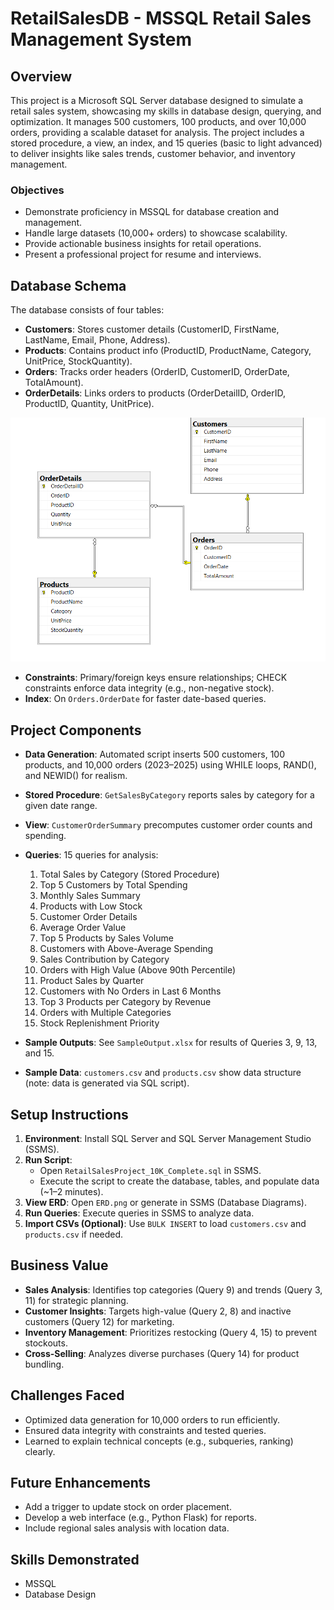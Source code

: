 # RetailSalesDB - MSSQL Retail Sales Management System

## Overview
This project is a Microsoft SQL Server database designed to simulate a retail sales system, showcasing my skills in database design, querying, and optimization. It manages 500 customers, 100 products, and over 10,000 orders, providing a scalable dataset for analysis. The project includes a stored procedure, a view, an index, and 15 queries (basic to light advanced) to deliver insights like sales trends, customer behavior, and inventory management.

### Objectives
- Demonstrate proficiency in MSSQL for database creation and management.
- Handle large datasets (10,000+ orders) to showcase scalability.
- Provide actionable business insights for retail operations.
- Present a professional project for resume and interviews.

## Database Schema
The database consists of four tables:
- **Customers**: Stores customer details (CustomerID, FirstName, LastName, Email, Phone, Address).
- **Products**: Contains product info (ProductID, ProductName, Category, UnitPrice, StockQuantity).
- **Orders**: Tracks order headers (OrderID, CustomerID, OrderDate, TotalAmount).
- **OrderDetails**: Links orders to products (OrderDetailID, OrderID, ProductID, Quantity, UnitPrice).

![ERD](ERD.png)

- **Constraints**: Primary/foreign keys ensure relationships; CHECK constraints enforce data integrity (e.g., non-negative stock).
- **Index**: On `Orders.OrderDate` for faster date-based queries.

## Project Components
- **Data Generation**: Automated script inserts 500 customers, 100 products, and 10,000 orders (2023–2025) using WHILE loops, RAND(), and NEWID() for realism.
- **Stored Procedure**: `GetSalesByCategory` reports sales by category for a given date range.
- **View**: `CustomerOrderSummary` precomputes customer order counts and spending.
- **Queries**: 15 queries for analysis:
  1. Total Sales by Category (Stored Procedure)
  2. Top 5 Customers by Total Spending
  3. Monthly Sales Summary
  4. Products with Low Stock
  5. Customer Order Details
  6. Average Order Value
  7. Top 5 Products by Sales Volume
  8. Customers with Above-Average Spending
  9. Sales Contribution by Category
  10. Orders with High Value (Above 90th Percentile)
  11. Product Sales by Quarter
  12. Customers with No Orders in Last 6 Months
  13. Top 3 Products per Category by Revenue
  14. Orders with Multiple Categories
  15. Stock Replenishment Priority

- **Sample Outputs**: See `SampleOutput.xlsx` for results of Queries 3, 9, 13, and 15.
- **Sample Data**: `customers.csv` and `products.csv` show data structure (note: data is generated via SQL script).

## Setup Instructions
1. **Environment**: Install SQL Server and SQL Server Management Studio (SSMS).
2. **Run Script**:
   - Open `RetailSalesProject_10K_Complete.sql` in SSMS.
   - Execute the script to create the database, tables, and populate data (~1–2 minutes).
3. **View ERD**: Open `ERD.png` or generate in SSMS (Database Diagrams).
4. **Run Queries**: Execute queries in SSMS to analyze data.
5. **Import CSVs (Optional)**: Use `BULK INSERT` to load `customers.csv` and `products.csv` if needed.

## Business Value
- **Sales Analysis**: Identifies top categories (Query 9) and trends (Query 3, 11) for strategic planning.
- **Customer Insights**: Targets high-value (Query 2, 8) and inactive customers (Query 12) for marketing.
- **Inventory Management**: Prioritizes restocking (Query 4, 15) to prevent stockouts.
- **Cross-Selling**: Analyzes diverse purchases (Query 14) for product bundling.

## Challenges Faced
- Optimized data generation for 10,000 orders to run efficiently.
- Ensured data integrity with constraints and tested queries.
- Learned to explain technical concepts (e.g., subqueries, ranking) clearly.

## Future Enhancements
- Add a trigger to update stock on order placement.
- Develop a web interface (e.g., Python Flask) for reports.
- Include regional sales analysis with location data.

## Skills Demonstrated
- MSSQL
- Database Design
